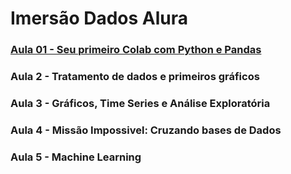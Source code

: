 # Imersão Dados Alura

### [Aula 01 - Seu primeiro Colab com Python e Pandas](https://github.com/andreferibeiro/imersao_dados_alura/commit/e707898ce388796da8134effa3fb5080adf20add)

### Aula 2 - Tratamento de dados e primeiros gráficos

### Aula 3 - Gráficos, Time Series e Análise Exploratória

### Aula 4 - Missão Impossivel: Cruzando bases de Dados

### Aula 5 - Machine Learning
